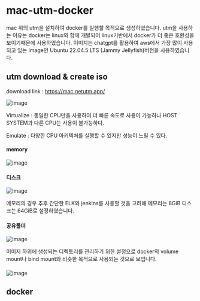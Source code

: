 # mac-utm-docker

mac 위의 utm을 설치하여 docker를 실행할 목적으로 생성하였습니다.
utm을 사용하는 이유는 docker는 linux와 함께 개발되어 linux기반에서 docker가 더 좋은 호환성을 보이기때문에 사용하였습니다.
이미지는 chatgpt를 활용하여 aws에서 가장 많이 사용되고 있는 image인 Ubuntu 22.04.5 LTS (Jammy Jellyfish)버전을 사용하였습니다.

## utm download & create iso

download link : https://mac.getutm.app/


![image](https://github.com/user-attachments/assets/ade15ce0-5cf9-448c-af4d-6c4a10b3202b)

Virtualize : 동일한 CPU만을 사용하여 더 빠른 속도로 사용이 가능하나 HOST SYSTEM과 다른 CPU는 사용이 불가능하다.

Emulate : 다양한 CPU 아키텍처를 실행할 수 있지만 성능이 느릴 수 있다.

#### memory
![image](https://github.com/user-attachments/assets/a867aa93-33cc-4adf-af68-1533543318d6)

#### 디스크
![image](https://github.com/user-attachments/assets/c51944fc-d638-41d9-884b-929afe906651)

메모리의 경우 추후 간단한 ELK와 jenkins를 사용할 것을 고려해 메모리는 8GiB 디스크는 64GiB로 설정하였습니다.

#### 공유폴더
![image](https://github.com/user-attachments/assets/83e34ef9-937f-468c-a445-dfdc33699658)

이미지 하위에 생성되는 디렉토리를 관리하기 위한 설정으로 docker의 volume mount나 bind mount와 비슷한 목적으로 사용되는 것으로 보입니다.

####
![image](https://github.com/user-attachments/assets/525eada8-d1b9-47e9-bd90-ee37bbb79ab6)


## docker 



